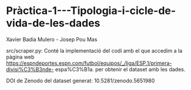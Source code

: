 # Pràctica-1---Tipologia-i-cicle-de-vida-de-les-dades

Xavier Badia Mulero - Josep Pou Mas

src/scraper.py: Conté la implementació del codi amb el que accedim a la pàgina web https://espndeportes.espn.com/futbol/equipos/_/liga/ESP.1/primera-divisi%C3%B3nde-
espa%C3%B1a. per obtenir el dataset amb les dades.

DOI de Zenodo del dataset generat:
10.5281/zenodo.5651980

